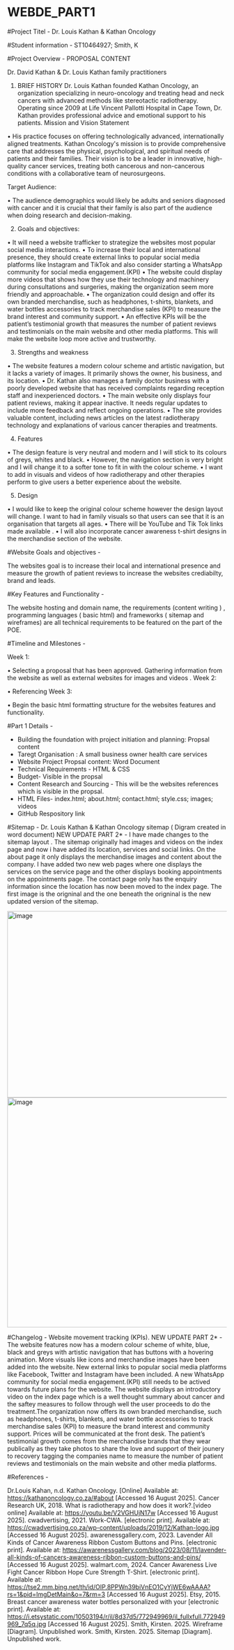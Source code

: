 # WEBDE_PART1
#Project Titel - Dr. Louis Kathan & Kathan Oncology

#Student information - ST10464927; Smith, K

#Project Overview - PROPOSAL CONTENT 

Dr. David Kathan & Dr. Louis Kathan family practitioners


1.	BRIEF HISTORY
Dr. Louis Kathan founded Kathan Oncology, an organization specializing in neuro-oncology and treating head and neck cancers with advanced methods like stereotactic radiotherapy. Operating since 2009 at Life Vincent Pallotti Hospital in Cape Town, Dr. Kathan provides professional advice and emotional support to his patients.
Mission and Vision Statement

•	His practice focuses on offering technologically advanced, internationally aligned treatments. Kathan Oncology's mission is to provide comprehensive care that addresses the physical, psychological, and spiritual needs of patients and their families. Their vision is to be a leader in innovative, high-quality cancer services, treating both cancerous and non-cancerous conditions with a collaborative team of neurosurgeons. 

 Target Audience:
 
•	The audience demographics would likely be adults and seniors diagnosed with cancer and it is crucial that their family is also part of the audience when doing research and decision-making.

2.	Goals and objectives:
   
•	It will need a website trafficker to strategize the websites most popular social media interactions.
•	To increase their local and international presence, they should create external links to popular social media platforms like Instagram and TikTok and also consider starting a WhatsApp community for social media engagement.(KPI)
•	The website could display more videos that shows how they use their technology and machinery during consultations and surgeries, making the organization seem more friendly and approachable.
•	The organization could design and offer its own branded merchandise, such as headphones, t-shirts, blankets, and water bottles accessories to track merchandise sales (KPI) to measure the brand interest and community support.
•	An effective KPIs will be the patient’s testimonial growth that measures the number of patient reviews and testimonials on the main website and other media platforms. This will make the website loop more active and trustworthy.

3.	Strengths and weakness
   
•	The website features a modern colour scheme and artistic navigation, but it lacks a variety of images. It primarily shows the owner, his business, and its location.
•	Dr. Kathan also manages a family doctor business with a poorly developed website that has received complaints regarding reception staff and inexperienced doctors.
•	The main website only displays four patient reviews, making it appear inactive. It needs regular updates to include more feedback and reflect ongoing operations.
•	The site provides valuable content, including news articles on the latest radiotherapy technology and explanations of various cancer therapies and treatments.

4.	Features
   
•	The design feature is very neutral and modern and I will stick to its colours of greys, whites and black.
•	However, the navigation section is very bright and I will change it to a softer tone to fit in with the colour scheme.
•	I want to add in visuals and videos of how radiotherapy and other therapies perform to give users a better experience about the website.



5.	Design
   
•	I would like to keep the original colour scheme however the design layout will change. I want to had in family visuals so that users can see that it is an organisation that targets all ages. 
•	There will be YouTube and Tik Tok links made available .
•	I will also incorporate cancer awareness t-shirt designs in the merchandise section of the website.


#Website Goals and objectives - 

The websites goal is to increase their local and international presence and measure the growth of patient reviews to increase the websites crediabilty, brand and leads.

#Key Features and Functionality - 

The website hosting and domain name, the requirements (content writing ) , programming languages ( basic html) and frameworks ( sitemap and wireframes) are all technical requirements to be featured on the part of the POE.

#Timeline and Milestones -

Week 1: 

•	Selecting a proposal that has been approved. Gathering information from the website as well as external websites for images and videos . 
Week 2: 

•	Referencing
Week 3: 

•	Begin the basic html formatting structure for the websites features and functionality.


#Part 1 Details -

- Building the foundation with project initiation and planning: Propsal content
- Taregt Organisation : A small business owner health care services
- Website Project Propsal content: Word Document
- Technical Requirements - HTML & CSS
- Budget- Visible in the propsal
- Content Research and Sourcing - This will be the websites references which is visible in the propsal.
- HTML Files- index.html; about.html; contact.html; style.css; images; videos
- GitHub Respository link
  

#Sitemap -
Dr. Louis Kathan & Kathan Oncology sitemap ( Digram created in word document)
NEW UPDATE PART 2* - I have made changes to the sitemap layout . The sitemap originally had images and videos on the index page and now i have added its location, services and social links. On the about page it only displays the merchandise images and content about the company. I have added two new web pages where one displays the services on the service page and the other displays booking appointments on the appointments page. The contact page only has the enquiry information since the location has now been moved to the index page. The first image is the origninal and the one beneath the origninal is the new updated version of the sitemap.


<img width="570" height="427" alt="image" src="https://github.com/user-attachments/assets/f6fcbf86-d9ef-498b-8efc-5ab485c0eefc" />

<img width="715" height="527" alt="image" src="https://github.com/user-attachments/assets/9e30d6e5-c2d1-4d25-9533-0d18d2b59f19" />






#Changelog - Website movement tracking (KPIs).
NEW UPDATE PART 2* - The website features now has a modern colour scheme of white, blue, black and greys with artistic navigation that has buttons with a hovering animation. More visuals like icons and merchandise images have been added into the website. New external links to popular social media platforms like Facebook, Twitter and Instagram have been included. A new WhatsApp community for social media engagement.(KPI) still needs to be actived towards future plans for the website. The website displays an introductory video on the index page which is a well thought summary about cancer and the saftey measures to follow through well the user proceeds to do the treatment.The organization now offers its own branded merchandise, such as headphones, t-shirts, blankets, and water bottle accessories to track merchandise sales (KPI) to measure the brand interest and community support. Prices will be communicated at the front desk. The patient’s testimonial growth comes from the merchandise brands that they wear publically as they take photos to share the love and support of their jounery to recovery tagging the companies name to measure the number of patient reviews and testimonials on the main website and other media platforms.

#References - 

Dr.Louis Kahan, n.d. Kathan Oncology. [Online] 
Available at: https://kathanoncology.co.za/#about
[Accessed 16 August 2025].
Cancer Research UK, 2018. What is radiotherapy and how does it work?.[video online] Available at: <https://youtu.be/V2VGHUjN17w> [Accessed 16 August 2025].
cwadvertising, 2021. Work-CWA. [electronic print]. Available at: <https://cwadvertising.co.za/wp-content/uploads/2019/12/Kathan-logo.jpg> [Accessed 16 August 2025].
awarenessgallery.com, 2023. Lavender All Kinds of Cancer Awareness Ribbon Custom Buttons and Pins. [electronic print]. Available at: <https://awarenessgallery.com/blog/2023/08/11/lavender-all-kinds-of-cancers-awareness-ribbon-custom-buttons-and-pins/> [Accessed 16 August 2025].
walmart.com, 2024. Cancer Awareness Live Fight Cancer Ribbon Hope Cure Strength T-Shirt. [electronic print]. Available at: <https://tse2.mm.bing.net/th/id/OIP.8PPWn39biVnEO1CyYjWE6wAAAA?rs=1&pid=ImgDetMain&o=7&rm=3> [Accessed 16 August 2025].
Etsy, 2015. Breast cancer awareness water bottles personalized with your [electronic print]. Available at: <https://i.etsystatic.com/10503194/r/il/8d37d5/772949969/il_fullxfull.772949969_7q5q.jpg> [Accessed 16 August 2025].
Smith, Kirsten. 2025. Wireframe [Diagram]. Unpublished work.
Smith, Kirsten. 2025. Sitemap [Diagram]. Unpublished work.



